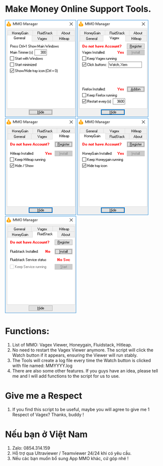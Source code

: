 # Make Money Online Support Tools.
![MMO Manager](https://github.com/314pi/vagex/blob/master/general.png)
![MMO Manager](https://github.com/314pi/vagex/blob/master/vagex.png)
![MMO Manager](https://github.com/314pi/vagex/blob/master/hitleap.png)
![MMO Manager](https://github.com/314pi/vagex/blob/master/honeygain.png)
![MMO Manager](https://github.com/314pi/vagex/blob/master/fluidstack.png)

# Functions:
1. List of MMO: Vagex Viewer, Honeygain, Fluidstack, Hitleap. 
2. No need to restart the Vagex Viewer anymore. The script will click the Watch button if it appears, ensuring the Viewer will run stably.
3. The Tools will create a log file every time the Watch button is clicked with file named: MMYYYY.log
4. There are also some other features. If you guys have an idea, please tell me and I will add functions to the script for us to use.
# Give me a Respect
1. If you find this script to be useful, maybe you will agree to give me 1 Respect of Vagex? Thanks, buddy !
# Nếu bạn ở Việt Nam
1. Zalo: 0854.314.159
2. Hỗ trợ qua Ultraviewer / Teamviewer 24/24 khi có yêu cầu.
3. Nếu các bạn muốn bổ sung App MMO khác, cứ góp nhé !